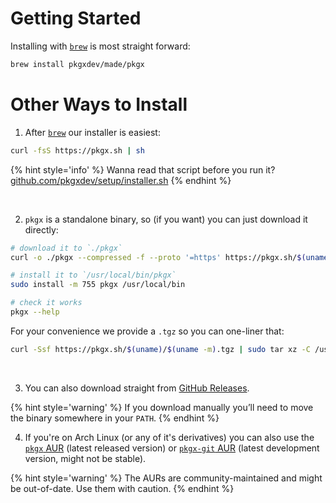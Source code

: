# Getting Started

Installing with [`brew`] is most straight forward:

```sh
brew install pkgxdev/made/pkgx
```

# Other Ways to Install

1. After [`brew`] our installer is easiest:

```sh
curl -fsS https://pkgx.sh | sh
```

{% hint style='info' %}
Wanna read that script before you run it? [github.com/pkgxdev/setup/installer.sh][installer]
{% endhint %}

&nbsp;

2. `pkgx` is a standalone binary, so (if you want) you can just download it directly:

```sh
# download it to `./pkgx`
curl -o ./pkgx --compressed -f --proto '=https' https://pkgx.sh/$(uname)/$(uname -m)

# install it to `/usr/local/bin/pkgx`
sudo install -m 755 pkgx /usr/local/bin

# check it works
pkgx --help
```

For your convenience we provide a `.tgz` so you can one-liner that:

```sh
curl -Ssf https://pkgx.sh/$(uname)/$(uname -m).tgz | sudo tar xz -C /usr/local/bin
```

&nbsp;

3. You can also download straight from [GitHub Releases].

{% hint style='warning' %}
If you download manually you’ll need to move the binary somewhere in
your `PATH`.
{% endhint %}

4. If you're on Arch Linux (or any of it's derivatives) you can also use the [`pkgx` AUR] (latest released version) or [`pkgx-git` AUR] (latest development version, might not be stable).

{% hint style='warning' %}
The AURs are community-maintained and might be out-of-date. Use them with caution.
{% endhint %}


[`brew`]: https://brew.sh
[GitHub Releases]: https://github.com/pkgxdev/pkgx/releases
[installer]: https://github.com/pkgxdev/setup/blob/main/installer.sh
[`pkgx` AUR]: https://aur.archlinux.org/packages/pkgx
[`pkgx-git` AUR]: https://aur.archlinux.org/packages/pkgx-git
